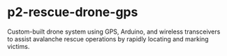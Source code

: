 # p2-rescue-drone-gps
Custom-built drone system using GPS, Arduino, and wireless transceivers to assist avalanche rescue operations by rapidly locating and marking victims.
